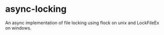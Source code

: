 # async-locking
An async implementation of file locking using flock on unix and LockFileEx on windows.